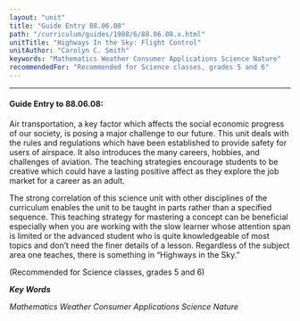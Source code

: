 ```yaml
---
layout: "unit"
title: "Guide Entry 88.06.08"
path: "/curriculum/guides/1988/6/88.06.08.x.html"
unitTitle: "Highways In the Sky: Flight Control"
unitAuthor: "Carolyn C. Smith"
keywords: "Mathematics Weather Consumer Applications Science Nature"
recommendedFor: "Recommended for Science classes, grades 5 and 6"
---
```

<body>
<hr/>
 <h4>
  Guide Entry to 88.06.08:
 </h4>
 Air transportation, a key factor which affects the social economic progress of our society, is posing a major challenge to our future. This unit deals with the rules and regulations which have been established to provide safety for users of airspace. It also introduces the many careers, hobbies, and challenges of aviation. The teaching strategies encourage students to be creative which could have a lasting positive affect as they explore the job market for a career as an adult.
 <p>
  The strong correlation of this science unit with other disciplines of the curriculum enables the unit to be taught in parts rather than a specified sequence. This teaching strategy for mastering a concept can be beneficial especially when you are working with the slow learner whose attention span is limited or the advanced student who is quite knowledgeable of most topics and don’t need the finer details of a lesson. Regardless of the subject area one teaches, there is something in “Highways in the Sky.”
 </p>
 <p>
  (Recommended for Science classes, grades 5 and 6)
 </p>
<p>
  <b>
   <i>
    Key Words
   </i>
  </b>
  <br/>
 </p>
 <p>
  <i>
   Mathematics Weather Consumer Applications Science Nature
  </i>
 </p>

</body>